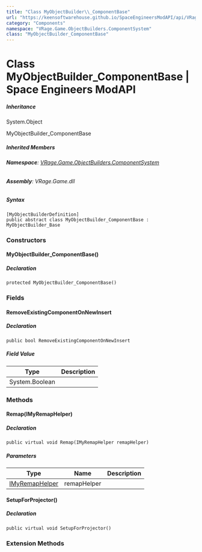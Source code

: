 ```yaml
---
title: "Class MyObjectBuilder\\_ComponentBase"
url: "https://keensoftwarehouse.github.io/SpaceEngineersModAPI/api/VRage.Game.ObjectBuilders.ComponentSystem.MyObjectBuilder_ComponentBase.html"
category: "Components"
namespace: "VRage.Game.ObjectBuilders.ComponentSystem"
class: "MyObjectBuilder_ComponentBase"
---
```


# Class MyObjectBuilder\_ComponentBase | Space Engineers ModAPI

##### Inheritance

System.Object

MyObjectBuilder\_ComponentBase

##### Inherited Members

###### **Namespace**: [VRage.Game.ObjectBuilders.ComponentSystem](https://keensoftwarehouse.github.io/SpaceEngineersModAPI/api/VRage.Game.ObjectBuilders.ComponentSystem.html)

###### **Assembly**: VRage.Game.dll

##### Syntax

```
[MyObjectBuilderDefinition]
public abstract class MyObjectBuilder_ComponentBase : MyObjectBuilder_Base
```

### Constructors

#### MyObjectBuilder\_ComponentBase()

##### Declaration

```
protected MyObjectBuilder_ComponentBase()
```

### Fields

#### RemoveExistingComponentOnNewInsert

##### Declaration

```
public bool RemoveExistingComponentOnNewInsert
```

##### Field Value

| Type | Description |
| --- | --- |
| System.Boolean |     |

### Methods

#### Remap(IMyRemapHelper)

##### Declaration

```
public virtual void Remap(IMyRemapHelper remapHelper)
```

##### Parameters

| Type | Name | Description |
| --- | --- | --- |
| [IMyRemapHelper](https://keensoftwarehouse.github.io/SpaceEngineersModAPI/api/VRage.ModAPI.IMyRemapHelper.html) | remapHelper |     |

#### SetupForProjector()

##### Declaration

```
public virtual void SetupForProjector()
```

### Extension Methods